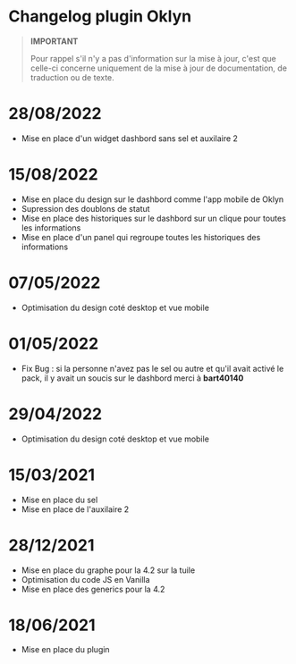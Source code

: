 # Changelog plugin Oklyn

>**IMPORTANT**
>
>Pour rappel s'il n'y a pas d'information sur la mise à jour, c'est que celle-ci concerne uniquement de la mise à jour de documentation, de traduction ou de texte.

# 28/08/2022
- Mise en place d'un widget dashbord sans sel et auxilaire 2

# 15/08/2022
- Mise en place du design sur le dashbord comme l'app mobile de Oklyn
- Supression des doublons de statut
- Mise en place des historiques sur le dashbord sur un clique pour toutes les informations
- Mise en place d'un panel qui regroupe toutes les historiques des informations

# 07/05/2022
- Optimisation du design coté desktop et vue mobile

# 01/05/2022
- Fix Bug : si la personne n'avez pas le sel ou autre et qu'il avait activé le pack, il y avait un soucis sur le dashbord merci à **bart40140**

# 29/04/2022
- Optimisation du design coté desktop et vue mobile

# 15/03/2021
- Mise en place du sel
- Mise en place de l'auxilaire 2

# 28/12/2021
- Mise en place du graphe pour la 4.2 sur la tuile
- Optimisation du code JS en Vanilla
- Mise en place des generics pour la 4.2

# 18/06/2021
- Mise en place du plugin